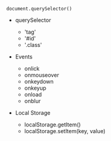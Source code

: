 ```
document.querySelector()
```
* querySelector
	* 'tag'
	* '#id'
	* '.class'

* Events
	* onlick
	* onmouseover
	* onkeydown
	* onkeyup
	* onload
	* onblur
	
* Local Storage
	* localStorage.getItem()
	* localStorage.setItem(key, value)